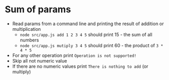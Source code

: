 # Sum of params
- Read params from a command line and printing the result of addition or multiplication
  - `node src/app.js add 1 2 3 4 5` should print 15 - the sum of all numbers
  - `node src/app.js mutiply 3 4 5` should print 60 - the product of `3 * 4 * 5`
- For any other operation print `Operation is not supported!`
- Skip all not numeric value
- If there are no numeric values print `There is nothing to add` (or multiply)
